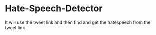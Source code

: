 # Hate-Speech-Detector
It will use the tweet link and then find and get the hatespeech from the tweet link
